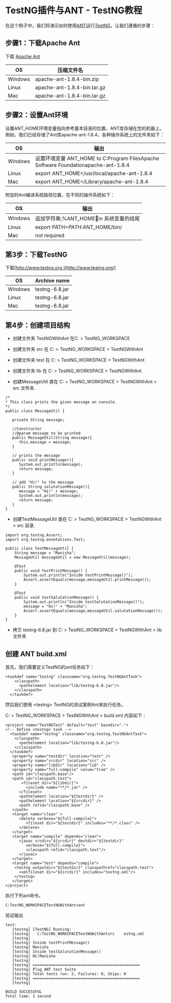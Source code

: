 # TestNG插件与ANT - TestNG教程

在这个例子中，我们将演示如何使用[ANT](http://www.yiibai.com/html/ant)运行[TestNG](http://www.yiibai.com/html/testng)。让我们遵循的步骤：

## 步骤1：下载Apache Ant

下载 [Apache Ant](http://ant.apache.org/bindownload.cgi)

| OS | 压缩文件名 |
| --- | --- |
| Windows | apache-ant-1.8.4-bin.zip |
| Linux | apache-ant-1.8.4-bin.tar.gz |
| Mac | apache-ant-1.8.4-bin.tar.gz |

## 步骤2：设置Ant环境

设置ANT_HOME环境变量指向参考基本目录的位置，ANT库存储在您的机器上。例如，我们已经存储了Ant库apache-ant-1.8.4，各种操作系统上的文件夹如下：

| OS | 输出 |
| --- | --- |
| Windows | 设置环境变量 ANT_HOME to C:Program FilesApache Software Foundationapache-ant-1.8.4 |
| Linux | export ANT_HOME=/usr/local/apache-ant-1.8.4 |
| Mac | export ANT_HOME=/Library/apache-ant-1.8.4 |

附加的Ant编译系统路径位置，在不同的操作系统如下：

| OS | 输出 |
| --- | --- |
| Windows | 追加字符串;%ANT_HOMEin 系统变量的结尾 |
| Linux | export PATH=$PATH:$ANT_HOME/bin/ |
| Mac | not required |

## 第3步：下载TestNG

下载[http://www.testng.org.](http://www.testng.org/)

| OS | Archive name |
| --- | --- |
| Windows | testng-6.8.jar |
| Linux | testng-6.8.jar |
| Mac | testng-6.8.jar |

## 第4步：创建项目结构

*   创建文件夹 TestNGWithAnt 在C: &gt; TestNG_WORKSPACE

*   创建文件夹 src 在 C: &gt; TestNG_WORKSPACE &gt; TestNGWithAnt

*   创建文件夹 test 在 C: &gt; TestNG_WORKSPACE &gt; TestNGWithAnt

*   创建文件夹 lib 在 C: &gt; TestNG_WORKSPACE &gt; TestNGWithAnt

*   创建MessageUtil 类在 C: &gt; TestNG_WORKSPACE &gt; TestNGWithAnt &gt; src 文件夹.

```
/*
* This class prints the given message on console.
*/
public class MessageUtil {

   private String message;

   //Constructor
   //@param message to be printed
   public MessageUtil(String message){
      this.message = message; 
   }

   // prints the message
   public void printMessage(){
      System.out.println(message);
      return message;
   }   

   // add "Hi!" to the message
   public String salutationMessage(){
      message = "Hi!" + message;
      System.out.println(message);
      return message;
   }   
}      
```

*   创建TestMessageUtil 类在 C: &gt; TestNG_WORKSPACE &gt; TestNGWithAnt &gt; src 目录.

```
import org.testng.Assert;
import org.testng.annotations.Test;

public class TestMessageUtil {
    String message = "Manisha";    
    MessageUtil messageUtil = new MessageUtil(message);

    @Test
    public void testPrintMessage() {    
        System.out.println("Inside testPrintMessage()");     
        Assert.assertEquals(message,messageUtil.printMessage());
    }

    @Test
    public void testSalutationMessage() {
        System.out.println("Inside testSalutationMessage()");
        message = "Hi!" + "Manisha";
        Assert.assertEquals(message,messageUtil.salutationMessage());
    }
}
```

*   拷贝 testng-6.8.jar 到 C: &gt; TestNG_WORKSPACE &gt; TestNGWithAnt &gt; lib 文件夹

## 创建 ANT build.xml

首先，我们需要定义TestNG的ant任务如下：

```
<taskdef name="testng" classname="org.testng.TestNGAntTask">
    <classpath>
      <pathelement location="lib/testng-6.8.jar"/>
    </classpath>
  </taskdef>
```

然后我们使用 &lt;testng&gt; TestNG的测试案例Ant来执行任务。

C: &gt; TestNG_WORKSPACE &gt; TestNGWithAnt &gt; build.xml 内容如下：

```
<project name="TestNGTest" default="test" basedir=".">
<!-- Define <testng> task -->
  <taskdef name="testng" classname="org.testng.TestNGAntTask">
    <classpath>
      <pathelement location="lib/testng-6.8.jar"/>
    </classpath>
  </taskdef>
   <property name="testdir" location="test" />
   <property name="srcdir" location="src" />
   <property name="libdir" location="lib" />
   <property name="full-compile" value="true" />
   <path id="classpath.base"/>
   <path id="classpath.test">
       <fileset dir="${libdir}">
         <include name="**/*.jar" />
      </fileset>
      <pathelement location="${testdir}" />
      <pathelement location="${srcdir}" />
      <path refid="classpath.base" />
   </path>
   <target name="clean" >
      <delete verbose="${full-compile}">
         <fileset dir="${testdir}" includes="**/*.class" />
      </delete>
   </target>
   <target name="compile" depends="clean">
      <javac srcdir="${srcdir}" destdir="${testdir}" 
         verbose="${full-compile}">
         <classpath refid="classpath.test"/>
      </javac>
   </target>
   <target name="test" depends="compile">
    <testng outputdir="${testdir}" classpathref="classpath.test"> 
      <xmlfileset dir="${srcdir}" includes="testng.xml"/> 
    </testng>
   </target>
</project>
```

执行下列ant命令。

```
C:TestNG_WORKSPACETestNGWithAnt>ant

```

验证输出

```
test:
   [testng] [TestNG] Running:
   [testng]   C:TestNG_WORKSPACETestNGWithAntsrc    estng.xml
   [testng] 
   [testng] Inside testPrintMessage()
   [testng] Manisha
   [testng] Inside testSalutationMessage()
   [testng] Hi!Manisha
   [testng] 
   [testng] ===============================================
   [testng] Plug ANT test Suite
   [testng] Total tests run: 2, Failures: 0, Skips: 0
   [testng] ===============================================
   [testng] 

BUILD SUCCESSFUL
Total time: 1 second
```

